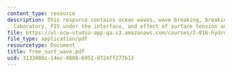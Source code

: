 ```yaml
---
content_type: resource
description: This respurce contains ocean waves, wave breaking, breaking wave in a
  laboratory, PIV under the interface, and effect of surface tension on wave profile.
file: https://ol-ocw-studio-app-qa.s3.amazonaws.com/courses/2-016-hydrodynamics-13-012-fall-2005/3133000c14ec08086951d724ff277b13_free_surf_wave.pdf
file_type: application/pdf
resourcetype: Document
title: free_surf_wave.pdf
uid: 3133000c-14ec-0808-6951-d724ff277b13
---
```

